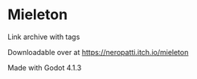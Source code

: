 # Mieleton
Link archive with tags

Downloadable over at https://neropatti.itch.io/mieleton

Made with Godot 4.1.3
